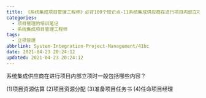 ```yaml
---
title: 《系统集成项目管理工程师》必背100个知识点-11系统集成供应商在进行项目内部立项
categories:
  - 项目管理的培训笔记
  - 系统集成项目管理工程师
tags:
  - 立项管理
abbrlink: System-Integration-Project-Management/41bc
date: 2021-04-23 20:24:12
updated: 2021-04-23 20:24:12
---
```


系统集成供应商在进行项目内部立项时一般包括哪些内容？

(1)项目资源估算
(2)项目资源分配
(3)准备项目任务书
(4)任命项目经理
